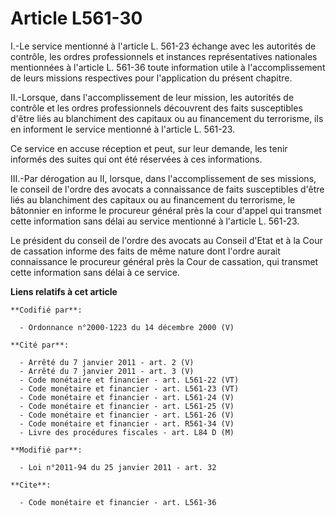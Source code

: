 # Article L561-30

I.-Le service mentionné à l'article L. 561-23 échange avec les autorités de contrôle, les ordres professionnels et instances
représentatives nationales mentionnées à l'article L. 561-36 toute information utile à l'accomplissement de leurs missions
respectives pour l'application du présent chapitre. 

II.-Lorsque, dans l'accomplissement de leur mission, les autorités de contrôle et les ordres professionnels découvrent des
faits susceptibles d'être liés au blanchiment des capitaux ou au financement du terrorisme, ils en informent le service
mentionné à l'article L. 561-23. 

Ce service en accuse réception et peut, sur leur demande, les tenir informés des suites qui ont été réservées à ces
informations. 

III.-Par dérogation au II, lorsque, dans l'accomplissement de ses missions, le conseil de l'ordre des avocats a connaissance
de faits susceptibles d'être liés au blanchiment des capitaux ou au financement du terrorisme, le bâtonnier en informe le
procureur général près la cour d'appel qui transmet cette information sans délai au service mentionné à l'article L. 561-23. 

Le président du conseil de l'ordre des avocats au Conseil d'Etat et à la Cour de cassation informe des faits de même nature
dont l'ordre aurait connaissance le procureur général près la Cour de cassation, qui transmet cette information sans délai à
ce service.

**Liens relatifs à cet article**

	**Codifié par**:

	  - Ordonnance n°2000-1223 du 14 décembre 2000 (V)

	**Cité par**:

	  - Arrêté du 7 janvier 2011 - art. 2 (V)
	  - Arrêté du 7 janvier 2011 - art. 3 (V)
	  - Code monétaire et financier - art. L561-22 (VT)
	  - Code monétaire et financier - art. L561-23 (VT)
	  - Code monétaire et financier - art. L561-24 (V)
	  - Code monétaire et financier - art. L561-25 (V)
	  - Code monétaire et financier - art. L561-26 (V)
	  - Code monétaire et financier - art. R561-34 (V)
	  - Livre des procédures fiscales - art. L84 D (M)

	**Modifié par**:

	  - Loi n°2011-94 du 25 janvier 2011 - art. 32

	**Cite**:

	  - Code monétaire et financier - art. L561-36
